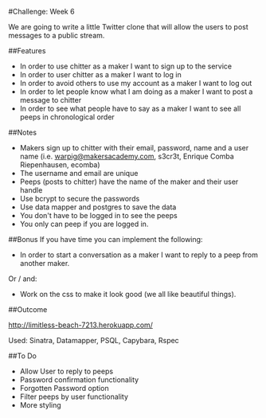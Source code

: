 #Challenge: Week 6 

We are going to write a little Twitter clone that will allow the users to post messages to a public stream.

##Features
* In order to use chitter as a maker I want to sign up to the service
* In order to user chitter as a maker I want to log in
* In order to avoid others to use my account as a maker I want to log out
* In order to let people know what I am doing as a maker I want to post a message to chitter
* In order to see what people have to say as a maker I want to see all peeps in chronological order

##Notes

* Makers sign up to chitter with their email, password, name and a user name (i.e. warpig@makersacademy.com, s3cr3t, Enrique Comba Riepenhausen, ecomba)
* The username and email are unique
* Peeps (posts to chitter) have the name of the maker and their user handle
* Use bcrypt to secure the passwords
* Use data mapper and postgres to save the data
* You don't have to be logged in to see the peeps
* You only can peep if you are logged in.

##Bonus
If you have time you can implement the following:
* In order to start a conversation as a maker I want to reply to a peep from another maker.

Or / and:
* Work on the css to make it look good (we all like beautiful things).

##Outcome

http://limitless-beach-7213.herokuapp.com/

Used: Sinatra, Datamapper, PSQL, Capybara, Rspec

##To Do

* Allow User to reply to peeps
* Password confirmation functionality
* Forgotten Password option
* Filter peeps by user functionality
* More styling

